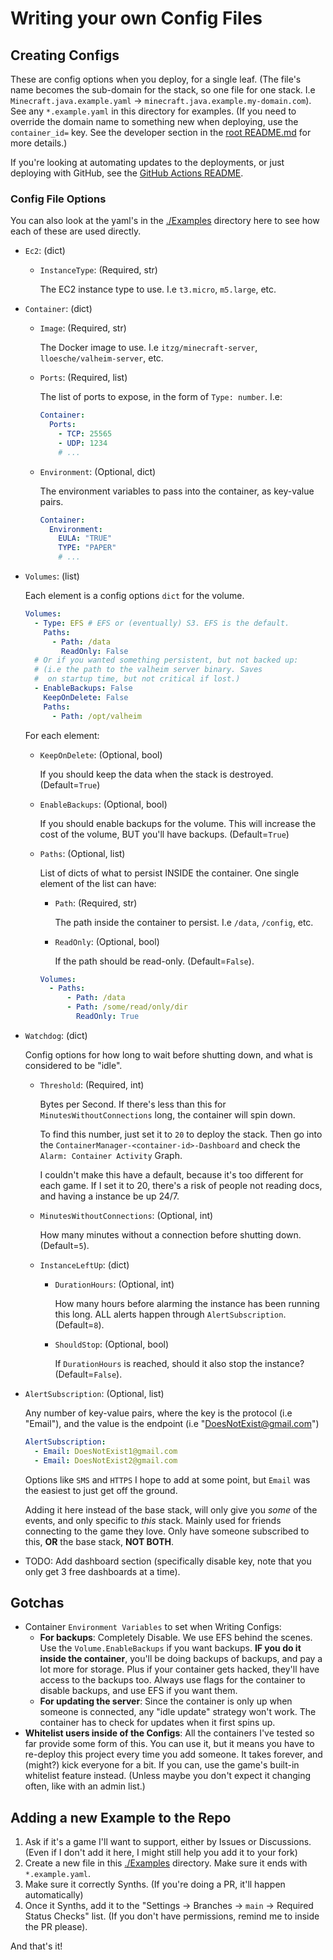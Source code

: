 # Writing your own Config Files

## Creating Configs

These are config options when you deploy, for a single leaf. (The file's name becomes the sub-domain for the stack, so one file for one stack. I.e `Minecraft.java.example.yaml` -> `minecraft.java.example.my-domain.com`). See any `*.example.yaml` in this directory for examples. (If you need to override the domain name to something new when deploying, use the `container_id=` key. See the developer section in the [root README.md](../README.md#different-maturities) for more details.)

If you're looking at automating updates to the deployments, or just deploying with GitHub, see the [GitHub Actions README](../.github/workflows/README.md).

### Config File Options

You can also look at the yaml's in the [./Examples](./) directory here to see how each of these are used directly.

- `Ec2`: (dict)

  - `InstanceType`: (Required, str)

    The EC2 instance type to use. I.e `t3.micro`, `m5.large`, etc.

- `Container`: (dict)

  - `Image`: (Required, str)

    The Docker image to use. I.e `itzg/minecraft-server`, `lloesche/valheim-server`, etc.
  
  - `Ports`: (Required, list)

    The list of ports to expose, in the form of `Type: number`. I.e:

    ```yaml
    Container:
      Ports:
        - TCP: 25565
        - UDP: 1234
        # ...
    ```

  - `Environment`: (Optional, dict)

    The environment variables to pass into the container, as key-value pairs.

    ```yaml
    Container:
      Environment:
        EULA: "TRUE"
        TYPE: "PAPER"
        # ...
    ```

- `Volumes`: (list)

  Each element is a config options `dict` for the volume.

  ```yaml
  Volumes:
    - Type: EFS # EFS or (eventually) S3. EFS is the default.
      Paths:
        - Path: /data
          ReadOnly: False
    # Or if you wanted something persistent, but not backed up:
    # (i.e the path to the valheim server binary. Saves
    #  on startup time, but not critical if lost.)
    - EnableBackups: False
      KeepOnDelete: False
      Paths:
        - Path: /opt/valheim
  ```

  For each element:

  - `KeepOnDelete`: (Optional, bool)

    If you should keep the data when the stack is destroyed. (Default=`True`)

  - `EnableBackups`: (Optional, bool)

    If you should enable backups for the volume. This will increase the cost of the volume, BUT you'll have backups. (Default=`True`)

  - `Paths`: (Optional, list)

    List of dicts of what to persist INSIDE the container. One single element of the list can have:

    - `Path`: (Required, str)

      The path inside the container to persist. I.e `/data`, `/config`, etc.

    - `ReadOnly`: (Optional, bool)
  
      If the path should be read-only. (Default=`False`).

    ```yaml
    Volumes:
      - Paths:
          - Path: /data
          - Path: /some/read/only/dir
            ReadOnly: True
    ```

- `Watchdog`: (dict)

  Config options for how long to wait before shutting down, and what is considered to be "idle".

  - `Threshold`: (Required, int)

    Bytes per Second. If there's less than this for `MinutesWithoutConnections` long, the container will spin down.

    To find this number, just set it to `20` to deploy the stack. Then go into the `ContainerManager-<container-id>-Dashboard` and check the `Alarm: Container Activity` Graph.

    I couldn't make this have a default, because it's too different for each game. If I set it to 20, there's a risk of people not reading docs, and having a instance be up 24/7.

  - `MinutesWithoutConnections`: (Optional, int)

    How many minutes without a connection before shutting down. (Default=`5`).

  - `InstanceLeftUp`: (dict)

    - `DurationHours`: (Optional, int)

      How many hours before alarming the instance has been running this long. ALL alerts happen through `AlertSubscription`. (Default=`8`).

    - `ShouldStop`: (Optional, bool)

      If `DurationHours` is reached, should it also stop the instance? (Default=`False`).

- `AlertSubscription`: (Optional, list)

  Any number of key-value pairs, where the key is the protocol (i.e "Email"), and the value is the endpoint (i.e "DoesNotExist@gmail.com")

    ```yaml
    AlertSubscription:
      - Email: DoesNotExist1@gmail.com
      - Email: DoesNotExist2@gmail.com
    ```

    Options like `SMS` and `HTTPS` I hope to add at some point, but `Email` was the easiest to just get off the ground.

    Adding it here instead of the base stack, will only give you *some* of the events, and only specific to *this* stack. Mainly used for friends connecting to the game they love. Only have someone subscribed to this, **OR** the base stack, **NOT BOTH**.

- TODO: Add dashboard section (specifically disable key, note that you only get 3 free dashboards at a time).

## Gotchas

- Container `Environment Variables` to set when Writing Configs:
  - **For backups**: Completely Disable. We use EFS behind the scenes. Use the `Volume.EnableBackups` if you want backups. **IF you do it inside the container**, you'll be doing backups of backups, and pay a lot more for storage. Plus if your container gets hacked, they'll have access to the backups too. Always use flags for the container to disable backups, and use EFS if you want them.
  - **For updating the server**: Since the container is only up when someone is connected, any "idle update" strategy won't work. The container has to check for updates when it first spins up.
- **Whitelist users inside of the Configs**: All the containers I've tested so far provide some form of this. You can use it, but it means you have to re-deploy this project every time you add someone. It takes forever, and (might?) kick everyone for a bit. If you can, use the game's built-in whitelist feature instead. (Unless maybe you don't expect it changing often, like with an admin list.)

## Adding a new Example to the Repo

1) Ask if it's a game I'll want to support, either by Issues or Discussions. (Even if I don't add it here, I might still help you add it to your fork)
2) Create a new file in this [./Examples](./) directory. Make sure it ends with `*.example.yaml`.
3) Make sure it correctly Synths. (If you're doing a PR, it'll happen automatically)
4) Once it Synths, add it to the "Settings -> Branches -> `main` -> Required Status Checks" list. (If you don't have permissions, remind me to inside the PR please).

And that's it!

